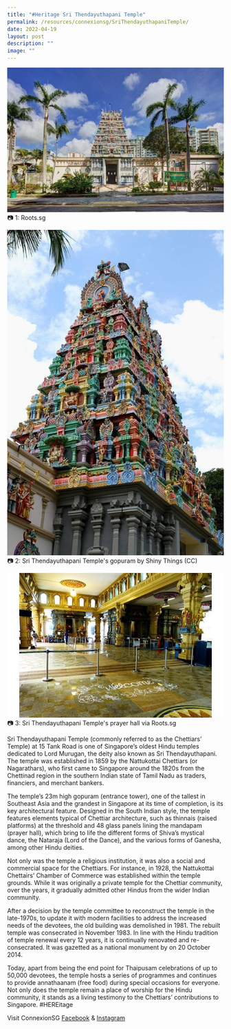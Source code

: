 ```yaml
---
title: "#Heritage Sri Thendayuthapani Temple"
permalink: /resources/connexionsg/SriThendayuthapaniTemple/
date: 2022-04-19
layout: post
description: ""
image: ""
---
```


![](/images/connexionsg/2022/Sri%20Thendayuthapani%20Temple%201.jpg)
📷 1: Roots.sg

![](/images/connexionsg/2022/Sri%20Thendayuthapani%20Temple%202.jpg)
📷 2: Sri Thendayuthapani Temple's gopuram by Shiny Things (CC)

![](/images/connexionsg/2022/Sri%20Thendayuthapani%20Temple%203.jpg)
📷 3: Sri Thendayuthapani Temple's prayer hall via Roots.sg


Sri Thendayuthapani Temple (commonly referred to as the Chettiars’ Temple) at 15 Tank Road is one of Singapore’s oldest Hindu temples dedicated to Lord Murugan, the deity also known as Sri Thendayuthapani. The temple was established in 1859 by the Nattukottai Chettiars (or Nagarathars), who first came to Singapore around the 1820s from the Chettinad region in the southern Indian state of Tamil Nadu as traders, financiers, and merchant bankers.

The temple’s 23m high gopuram (entrance tower), one of the tallest in Southeast Asia and the grandest in Singapore at its time of completion, is its key architectural feature. Designed in the South Indian style, the temple features elements typical of Chettiar architecture, such as thinnais (raised platforms) at the threshold and 48 glass panels lining the mandapam (prayer hall), which bring to life the different forms of Shiva’s mystical dance, the Nataraja (Lord of the Dance), and the various forms of Ganesha, among other Hindu deities.

Not only was the temple a religious institution, it was also a social and commercial space for the Chettiars. For instance, in 1928, the Nattukottai Chettairs’ Chamber of Commerce was established within the temple grounds. While it was originally a private temple for the Chettiar community, over the years, it gradually admitted other Hindus from the wider Indian community.

After a decision by the temple committee to reconstruct the temple in the late-1970s, to update it with modern facilities to address the increased needs of the devotees, the old building was demolished in 1981. The rebuilt temple was consecrated in November 1983. In line with the Hindu tradition of temple renewal every 12 years, it is continually renovated and re-consecrated. It was gazetted as a national monument by on 20 October 2014.

Today, apart from being the end point for Thaipusam celebrations of up to 50,000 devotees, the temple hosts a series of programmes and continues to provide annathaanam (free food) during special occasions for everyone. Not only does the temple remain a place of worship for the Hindu community, it stands as a living testimony to the Chettiars’ contributions to Singapore. #HEREitage


Visit ConnexionSG [Facebook](https://www.facebook.com/ConnexionSG) & [Instagram](https://www.instagram.com/connexionsg/)